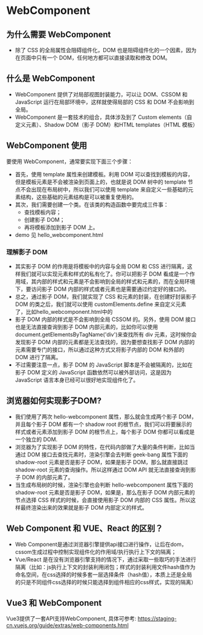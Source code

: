 # WebComponent

## 为什么需要 WebComponent
- 除了 CSS 的全局属性会阻碍组件化，DOM 也是阻碍组件化的一个因素，因为在页面中只有一个 DOM，任何地方都可以直接读取和修改 DOM。

## 什么是 WebComponent
- WebComponent 提供了对局部视图封装能力，可以让 DOM、CSSOM 和 JavaScript 运行在局部环境中，这样就使得局部的 CSS 和 DOM 不会影响到全局。
- WebComponent 是一套技术的组合，具体涉及到了 Custom elements（自定义元素）、Shadow DOM（影子 DOM）和HTML templates（HTML 模板）

## WebComponent 使用
要使用 WebComponent，通常要实现下面三个步骤：
- 首先，使用 template 属性来创建模板。利用 DOM 可以查找到模板的内容，但是模板元素是不会被渲染到页面上的，也就是说 DOM 树中的 template 节点不会出现在布局树中，所以我们可以使用 template 来自定义一些基础的元素结构，这些基础的元素结构是可以被重复使用的。
- 其次，我们需要创建一个类。在该类的构造函数中要完成三件事：
  - 查找模板内容；
  - 创建影子 DOM；
  - 再将模板添加到影子 DOM 上。
- demo 见 hello_webcomponent.html

### 理解影子 DOM
- 其实影子 DOM 的作用是将模板中的内容与全局 DOM 和 CSS 进行隔离，这样我们就可以实现元素和样式的私有化了。你可以把影子 DOM 看成是一个作用域，其内部的样式和元素是不会影响到全局的样式和元素的，而在全局环境下，要访问影子 DOM 内部的样式或者元素也是需要通过约定好的接口的。
- 总之，通过影子 DOM，我们就实现了 CSS 和元素的封装，在创建好封装影子 DOM 的类之后，我们就可以使用 customElements.define 来自定义元素了，比如hello_webcomponent.html中的<hello-webcomponent></hello-webcomponent>
- 影子 DOM 内部的样式是不会影响到全局 CSSOM 的。另外，使用 DOM 接口也是无法直接查询到影子 DOM 内部元素的，比如你可以使用document.getElementsByTagName('div')来查找所有 div 元素，这时候你会发现影子 DOM 内部的元素都是无法查找的，因为要想查找影子 DOM 内部的元素需要专门的接口，所以通过这种方式又将影子内部的 DOM 和外部的 DOM 进行了隔离。
- 不过需要注意一点，影子 DOM 的 JavaScript 脚本是不会被隔离的，比如在影子 DOM 定义的 JavaScript 函数依然可以被外部访问，这是因为 JavaScript 语言本身已经可以很好地实现组件化了。

## 浏览器如何实现影子DOM?
- 我们使用了两次 hello-webcomponent 属性，那么就会生成两个影子 DOM，并且每个影子 DOM 都有一个 shadow root 的根节点，我们可以将要展示的样式或者元素添加到影子 DOM 的根节点上，每个影子 DOM 你都可以看成是一个独立的 DOM.
- 浏览器为了实现影子 DOM 的特性，在代码内部做了大量的条件判断，比如当通过 DOM 接口去查找元素时，渲染引擎会去判断 geek-bang 属性下面的 shadow-root 元素是否是影子 DOM，如果是影子 DOM，那么就直接跳过 shadow-root 元素的查询操作。所以这样通过 DOM API 就无法直接查询到影子 DOM 的内部元素了。
- 当生成布局树的时候，渲染引擎也会判断 hello-webcomponent 属性下面的 shadow-root 元素是否是影子 DOM，如果是，那么在影子 DOM 内部元素的节点选择 CSS 样式的时候，会直接使用影子 DOM 内部的 CSS 属性。所以这样最终渲染出来的效果就是影子 DOM 内部定义的样式。

## Web Component 和 VUE、React 的区别？
- Web Component是通过浏览器引擎提供api接口进行操作，让后在dom，cssom生成过程中控制实现组件化的作用域/执行执行上下文的隔离； 
- Vue/React 是在没有浏览器引擎支持的情况下，通过采取一些取巧的手法进行隔离（比如：js执行上下文的封装利用闭包；样式的封装利用文件hash值作为命名空间，在css选择的时候多套一层选择条件（hash值），本质上还是全局的只是不同组件css选择的时候只能选择到组件相应的css样式，实现的隔离）

## Vue3 和 WebComponent
Vue3提供了一套API支持WebComponent, 具体可参考:
https://staging-cn.vuejs.org/guide/extras/web-components.html